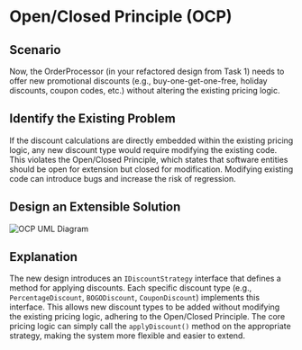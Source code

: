 # Open/Closed Principle (OCP)
## Scenario
Now, the OrderProcessor (in your refactored design from Task 1) needs to offer new promotional discounts (e.g., buy-one-get-one-free, holiday discounts, coupon codes, etc.) without altering the existing pricing logic.

## Identify the Existing Problem
If the discount calculations are directly embedded within the existing pricing logic, any new discount type would require modifying the existing code. This violates the Open/Closed Principle, which states that software entities should be open for extension but closed for modification. Modifying existing code can introduce bugs and increase the risk of regression.

## Design an Extensible Solution
![OCP UML Diagram](link_to_ocp_uml_diagram)

## Explanation
The new design introduces an `IDiscountStrategy` interface that defines a method for applying discounts. Each specific discount type (e.g., `PercentageDiscount`, `BOGODiscount`, `CouponDiscount`) implements this interface. This allows new discount types to be added without modifying the existing pricing logic, adhering to the Open/Closed Principle. The core pricing logic can simply call the `applyDiscount()` method on the appropriate strategy, making the system more flexible and easier to extend.
